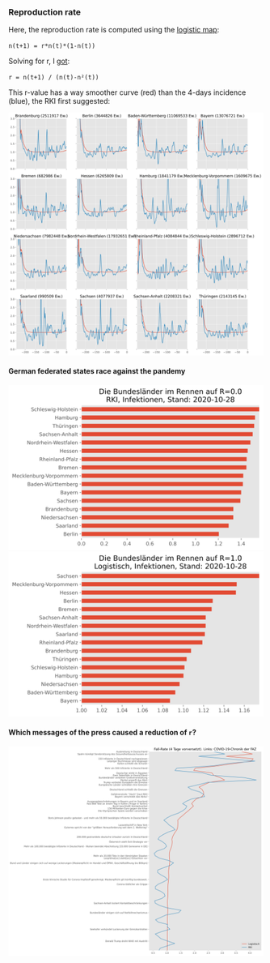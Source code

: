 ### Reproduction rate

Here, the reproduction rate is computed using the [logistic map](https://en.wikipedia.org/wiki/Logistic_map):

`n(t+1) = r*n(t)*(1-n(t))`

Solving for r, I [got](https://www.wolframalpha.com/input/?i=Solve+n%28t%2B1%29+%3D+r*n%28t%29*%281-n%28t%29%29+for+r):

`r = n(t+1) / (n(t)-n²(t))`

This r-value has a way smoother curve (red) than the 4-days incidence (blue), the RKI first suggested:

![RKI & Logistic Rates Chart](../img/rki_and_logistic.svg)

#### German federated states race against the pandemy

![German districts in the race to 0.0](../img/rki_bars.svg)
![German districts in the race to 1.0](../img/logistic_bars.svg)

#### Which messages of the press caused a reduction of `r`?

![Chronology of the first wave next to the rates](../img/plot_press_chronic.svg)
